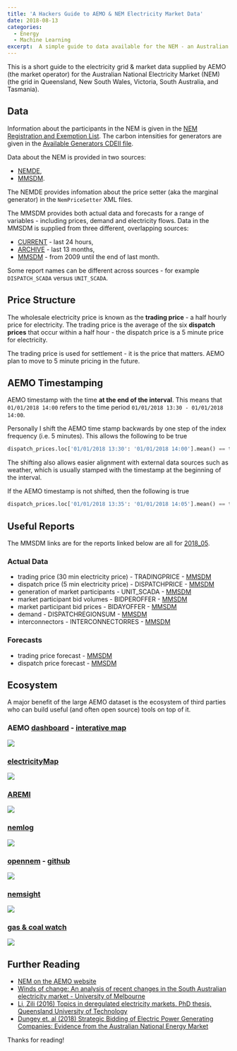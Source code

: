 ```yaml
---
title: 'A Hackers Guide to AEMO & NEM Electricity Market Data'
date: 2018-08-13
categories:
  - Energy
  - Machine Learning
excerpt:  A simple guide to data available for the NEM - an Australian electricity grid & market.
---
```


This is a short guide to the electricity grid & market data supplied by AEMO (the market operator) for the Australian National Electricity Market (NEM) (the grid in Queensland, New South Wales, Victoria, South Australia, and Tasmania).

## Data

Information about the participants in the NEM is given in the [NEM Registration and Exemption List](https://www.aemo.com.au/-/media/Files/Electricity/NEM/Participant_Information/NEM-Registration-and-Exemption-List.xls).  The carbon intensities for generators are given in the [Available Generators CDEII file](http://www.nemweb.com.au/Reports/CURRENT/CDEII/CO2EII_AVAILABLE_GENERATORS.CSV).

Data about the NEM is provided in two sources:

- [NEMDE](http://nemweb.com.au/Data_Archive/Wholesale_Electricity/NEMDE/),
- [MMSDM](http://nemweb.com.au/Data_Archive/Wholesale_Electricity/MMSDM/).

The NEMDE provides infomation about the price setter (aka the marginal generator)	in the `NemPriceSetter` XML files.

The MMSDM provides both actual data and forecasts for a range of variables - including prices, demand and electricity flows.  Data in the MMSDM is supplied from three different, overlapping sources:

- [CURRENT](http://www.nemweb.com.au/REPORTS/CURRENT/) - last 24 hours,
- [ARCHIVE](http://www.nemweb.com.au/REPORTS/ARCHIVE/) - last 13 months,
- [MMSDM](http://www.nemweb.com.au/Data_Archive/Wholesale_Electricity/MMSDM/) - from 2009 until the end of last month.

Some report names can be different across sources - for example `DISPATCH_SCADA` versus `UNIT_SCADA`.

## Price Structure

The wholesale electricity price is known as the **trading price** - a half hourly price for electricity.  The trading price is the average of the six **dispatch prices** that occur within a half hour - the dispatch price is a 5 minute price for electricity.

The trading price is used for settlement - it is the price that matters.  AEMO plan to move to 5 minute pricing in the future.

## AEMO Timestamping

AEMO timestamp with the time **at the end of the interval**.  This means that `01/01/2018 14:00` refers to the time period `01/01/2018 13:30 - 01/01/2018 14:00`.

Personally I shift the AEMO time stamp backwards by one step of the index frequency (i.e. 5 minutes).  This allows the following to be true

```python
dispatch_prices.loc['01/01/2018 13:30': '01/01/2018 14:00'].mean() == trading_price.loc['01/01/2018 13:30']
```

The shifting also allows easier alignment with external data sources such as weather, which is usually stamped with the timestamp at the beginning of the interval.

If the AEMO timestamp is not shifted, then the following is true

```python
dispatch_prices.loc['01/01/2018 13:35': '01/01/2018 14:05'].mean() == trading_price.loc['01/01/2018 14:00']
```

## Useful Reports

The MMSDM links are for the reports linked below are all for [2018_05](http://www.nemweb.com.au/Data_Archive/Wholesale_Electricity/MMSDM/2018/MMSDM_2018_05/MMSDM_Historical_Data_SQLLoader/DATA/).

### Actual Data

- trading price (30 min electricity price) - TRADINGPRICE - [MMSDM](http://www.nemweb.com.au/Data_Archive/Wholesale_Electricity/MMSDM/2018/MMSDM_2018_05/MMSDM_Historical_Data_SQLLoader/DATA/PUBLIC_DVD_TRADINGPRICE_201805010000.zip)
- dispatch price (5 min electricity price) - DISPATCHPRICE - [MMSDM](http://www.nemweb.com.au/Data_Archive/Wholesale_Electricity/MMSDM/2018/MMSDM_2018_05/MMSDM_Historical_Data_SQLLoader/DATA/PUBLIC_DVD_DISPATCHPRICE_201805010000.zip)
- generation of market participants - UNIT_SCADA - [MMSDM](http://www.nemweb.com.au/Data_Archive/Wholesale_Electricity/MMSDM/2018/MMSDM_2018_05/MMSDM_Historical_Data_SQLLoader/DATA/PUBLIC_DVD_DISPATCH_UNIT_SCADA_201805010000.zip)
- market participant bid volumes - BIDPEROFFER - [MMSDM](http://www.nemweb.com.au/Data_Archive/Wholesale_Electricity/MMSDM/2018/MMSDM_2018_05/MMSDM_Historical_Data_SQLLoader/DATA/PUBLIC_DVD_BIDPEROFFER_201805010000.zip)
- market participant bid prices - BIDAYOFFER - [MMSDM](http://www.nemweb.com.au/Data_Archive/Wholesale_Electricity/MMSDM/2018/MMSDM_2018_05/MMSDM_Historical_Data_SQLLoader/DATA/PUBLIC_DVD_BIDDAYOFFER_201805010000.zip)
- demand - DISPATCHREGIONSUM - [MMSDM](http://www.nemweb.com.au/Data_Archive/Wholesale_Electricity/MMSDM/2018/MMSDM_2018_05/MMSDM_Historical_Data_SQLLoader/DATA/PUBLIC_DVD_DISPATCHREGIONSUM_201805010000.zip)
- interconnectors - INTERCONNECTORRES - [MMSDM](http://www.nemweb.com.au/Data_Archive/Wholesale_Electricity/MMSDM/2018/MMSDM_2018_05/MMSDM_Historical_Data_SQLLoader/DATA/PUBLIC_DVD_DISPATCHINTERCONNECTORRES_201805010000.zip)

### Forecasts

- trading price forecast - [MMSDM](http://www.nemweb.com.au/Data_Archive/Wholesale_Electricity/MMSDM/2018/MMSDM_2018_05/MMSDM_Historical_Data_SQLLoader/PREDISP_ALL_DATA/PUBLIC_DVD_PREDISPATCHPRICE_201805010000.zip)
- dispatch price forecast - [MMSDM](http://www.nemweb.com.au/Data_Archive/Wholesale_Electricity/MMSDM/2018/MMSDM_2018_05/MMSDM_Historical_Data_SQLLoader/DATA/PUBLIC_DVD_P5MIN_REGIONSOLUTION_201805010000.zip)

## Ecosystem

A major benefit of the large AEMO dataset is the ecosystem of third parties who can build useful (and often open source) tools on top of it.

### AEMO [dashboard](https://www.aemo.com.au/Electricity/National-Electricity-Market-NEM/Data-dashboard) - [interative map](http://www.aemo.com.au/aemo/apps/visualisations/map.html)

![]({{"/assets/hacker_aemo/aemo_dashboard.png"}})

### [electricityMap](https://www.electricitymap.org/)

![]({{"/assets/hacker_aemo/elect_map.png"}})

### [AREMI](https://nationalmap.gov.au/renewables/)

![]({{"/assets/hacker_aemo/aremi.png"}})

### [nemlog](http://nemlog.com.au/)

![]({{"/assets/hacker_aemo/nemlog.png"}})

### [opennem](https://opennem.org.au/#/all-regions) - [github](https://github.com/opennem/)

![]({{"/assets/hacker_aemo/opennem.png"}})

### [nemsight](http://analytics.com.au/energy-analysis/nemsight-trading-tool/)

![]({{"/assets/hacker_aemo/nemsight.png"}})

### [gas & coal watch](https://cdn.knightlab.com/libs/timeline3/latest/embed/index.html?source=1k0rmFKexrYUBbHSb2opLO2y-f3lGx2vOUsx8uIFygro&amp;font=Default&amp;lang=en&amp;start_at_end=true&amp;initial_zoom=2&amp;height=650)

![]({{"/assets/hacker_aemo/gas_coal_watch.png"}})

## Further Reading

- [NEM on the AEMO website](https://www.aemo.com.au/Electricity/National-Electricity-Market-NEM)
- [Winds of change: An analysis of recent changes in the South Australian electricity market - University of Melbourne](https://energy.unimelb.edu.au/news-and-events/news/winds-of-change-an-analysis-of-recent-changes-in-the-south-australian-electricity-market)
- [Li, Zili (2016) Topics in deregulated electricity markets. PhD thesis, Queensland University of Technology](https://eprints.qut.edu.au/98895/)
- [Dungey et. al (2018) Strategic Bidding of Electric Power Generating Companies: Evidence from the Australian National Energy Market](https://papers.ssrn.com/sol3/papers.cfm?abstract_id=3126673)

Thanks for reading!
